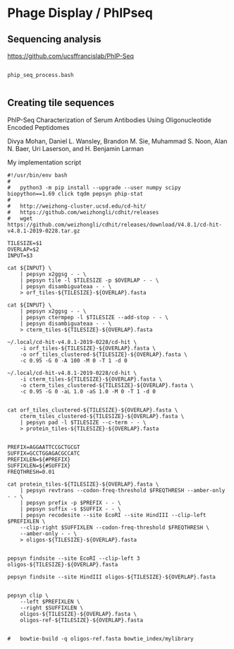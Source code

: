 
#	Phage Display / PhIPseq


## Sequencing analysis



https://github.com/ucsffrancislab/PhIP-Seq


```

phip_seq_process.bash


```





##	Creating tile sequences

PhIP-Seq Characterization of Serum Antibodies Using Oligonucleotide Encoded Peptidomes

Divya Mohan, Daniel L. Wansley, Brandon M. Sie, Muhammad S. Noon, Alan N. Baer, Uri Laserson, and H. Benjamin Larman

My implementation script

```
#!/usr/bin/env bash
#
#	python3 -m pip install --upgrade --user numpy scipy biopython==1.69 click tqdm pepsyn phip-stat
#
#	http://weizhong-cluster.ucsd.edu/cd-hit/
#	https://github.com/weizhongli/cdhit/releases
#	wget https://github.com/weizhongli/cdhit/releases/download/V4.8.1/cd-hit-v4.8.1-2019-0228.tar.gz

TILESIZE=$1
OVERLAP=$2
INPUT=$3

cat ${INPUT} \
	| pepsyn x2ggsg - - \
	| pepsyn tile -l $TILESIZE -p $OVERLAP - - \
	| pepsyn disambiguateaa - - \
	> orf_tiles-${TILESIZE}-${OVERLAP}.fasta

cat ${INPUT} \
	| pepsyn x2ggsg - - \
	| pepsyn ctermpep -l $TILESIZE --add-stop - - \
	| pepsyn disambiguateaa - - \
	> cterm_tiles-${TILESIZE}-${OVERLAP}.fasta

~/.local/cd-hit-v4.8.1-2019-0228/cd-hit \
	-i orf_tiles-${TILESIZE}-${OVERLAP}.fasta \
	-o orf_tiles_clustered-${TILESIZE}-${OVERLAP}.fasta \
	-c 0.95 -G 0 -A 100 -M 0 -T 1 -d 0

~/.local/cd-hit-v4.8.1-2019-0228/cd-hit \
	-i cterm_tiles-${TILESIZE}-${OVERLAP}.fasta \
	-o cterm_tiles_clustered-${TILESIZE}-${OVERLAP}.fasta \
	-c 0.95 -G 0 -aL 1.0 -aS 1.0 -M 0 -T 1 -d 0


cat orf_tiles_clustered-${TILESIZE}-${OVERLAP}.fasta \
	cterm_tiles_clustered-${TILESIZE}-${OVERLAP}.fasta \
	| pepsyn pad -l $TILESIZE --c-term - - \
	> protein_tiles-${TILESIZE}-${OVERLAP}.fasta


PREFIX=AGGAATTCCGCTGCGT
SUFFIX=GCCTGGAGACGCCATC
PREFIXLEN=${#PREFIX}
SUFFIXLEN=${#SUFFIX}
FREQTHRESH=0.01

cat protein_tiles-${TILESIZE}-${OVERLAP}.fasta \
	| pepsyn revtrans --codon-freq-threshold $FREQTHRESH --amber-only - - \
	| pepsyn prefix -p $PREFIX - - \
	| pepsyn suffix -s $SUFFIX - - \
	| pepsyn recodesite --site EcoRI --site HindIII --clip-left $PREFIXLEN \
	--clip-right $SUFFIXLEN --codon-freq-threshold $FREQTHRESH \
	--amber-only - - \
	> oligos-${TILESIZE}-${OVERLAP}.fasta


pepsyn findsite --site EcoRI --clip-left 3 oligos-${TILESIZE}-${OVERLAP}.fasta

pepsyn findsite --site HindIII oligos-${TILESIZE}-${OVERLAP}.fasta


pepsyn clip \
	--left $PREFIXLEN \
	--right $SUFFIXLEN \
	oligos-${TILESIZE}-${OVERLAP}.fasta \
	oligos-ref-${TILESIZE}-${OVERLAP}.fasta


#	bowtie-build -q oligos-ref.fasta bowtie_index/mylibrary




```





